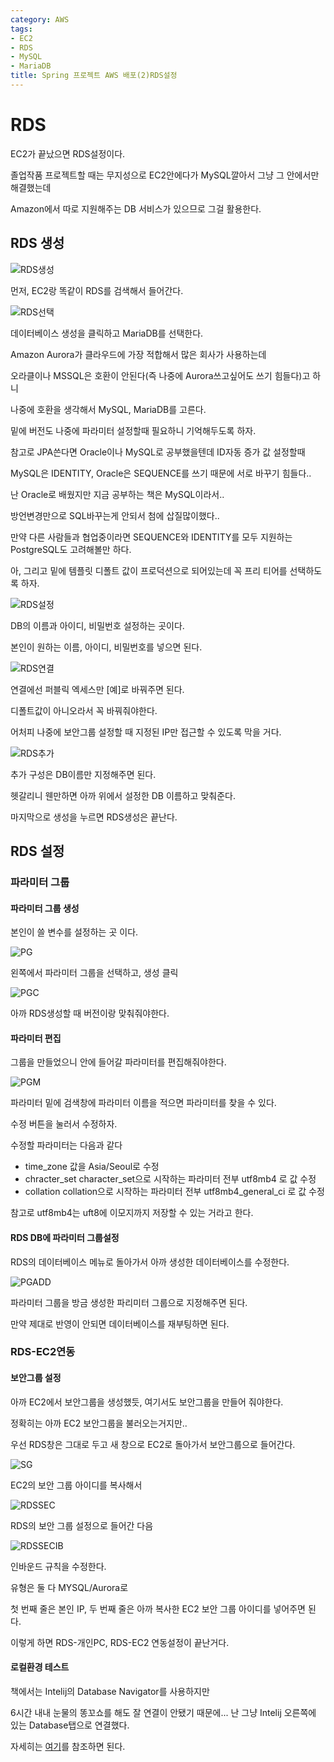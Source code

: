 ```yaml
---
category: AWS
tags:
- EC2
- RDS
- MySQL
- MariaDB
title: Spring 프로젝트 AWS 배포(2)RDS설정
---
```


# RDS

EC2가 끝났으면 RDS설정이다.

졸업작품 프로젝트할 때는 무지성으로 EC2안에다가 MySQL깔아서 그냥 그 안에서만 해결했는데

Amazon에서 따로 지원해주는 DB  서비스가 있으므로 그걸 활용한다.



## RDS 생성

![RDS생성](/assets/images/11/RDSC.PNG)

먼저, EC2랑 똑같이 RDS를 검색해서 들어간다.



![RDS선택](/assets/images/11/RDSSEL.PNG)

데이터베이스 생성을 클릭하고 MariaDB를 선택한다.

Amazon Aurora가 클라우드에 가장 적합해서 많은 회사가 사용하는데

오라클이나 MSSQL은 호환이 안된다(즉 나중에 Aurora쓰고싶어도 쓰기 힘들다)고 하니 

나중에 호환을 생각해서 MySQL, MariaDB를 고른다.

밑에 버전도 나중에 파라미터 설정할때 필요하니 기억해두도록 하자.



참고로 JPA쓴다면 Oracle이나 MySQL로 공부했을텐데 ID자동 증가 값 설정할때

MySQL은 IDENTITY, Oracle은 SEQUENCE를 쓰기 때문에 서로 바꾸기 힘들다..

난 Oracle로 배웠지만 지금 공부하는 책은 MySQL이라서.. 

방언변경만으로 SQL바꾸는게 안되서 첨에 삽질많이했다..

만약 다른 사람들과 협업중이라면 SEQUENCE와 IDENTITY를 모두 지원하는 PostgreSQL도 고려해볼만 하다.



아, 그리고 밑에 템플릿 디폴트 값이 프로덕션으로 되어있는데 꼭 프리 티어를 선택하도록 하자.



![RDS설정](/assets/images/11/RDSSET.PNG)

DB의 이름과 아이디, 비밀번호 설정하는 곳이다.

본인이 원하는 이름, 아이디, 비밀번호를 넣으면 된다.



![RDS연결](/assets/images/11/RDSCON.PNG)

연결에선 퍼블릭 엑세스만 [예]로 바꿔주면 된다.

디폴트값이 아니오라서 꼭 바꿔줘야한다.

어처피 나중에 보안그룹 설정할 때 지정된 IP만 접근할 수 있도록 막을 거다.



![RDS추가](/assets/images/11/RDSADD.PNG)

추가 구성은 DB이름만 지정해주면 된다. 

헷갈리니 웬만하면 아까 위에서 설정한 DB 이름하고 맞춰준다.

마지막으로 생성을 누르면 RDS생성은 끝난다.





## RDS 설정

### 파라미터 그룹

#### 파라미터 그룹 생성

본인이 쓸 변수를 설정하는 곳 이다. 

![PG](/assets/images/11/PG.PNG)

왼쪽에서 파라미터 그룹을 선택하고, 생성 클릭



![PGC](/assets/images/11/PGC.PNG)

아까 RDS생성할 때 버전이랑 맞춰줘야한다.



#### 파라미터 편집

그룹을 만들었으니 안에 들어갈 파라미터를 편집해줘야한다.

![PGM](/assets/images/11/PGM.PNG)

파라미터 밑에 검색창에 파라미터 이름을 적으면 파라미터를 찾을 수 있다.

수정 버튼을 눌러서 수정하자.

수정할 파라미터는 다음과 같다

+ time_zone
  값을 Asia/Seoul로 수정
+ chracter_set
  character_set으로 시작하는 파라미터 전부 utf8mb4 로 값 수정
+ collation
  collation으로 시작하는 파라미터 전부 utf8mb4_general_ci 로 값 수정

참고로 utf8mb4는 uft8에 이모지까지 저장할 수 있는 거라고 한다.



#### RDS DB에 파라미터 그룹설정

RDS의 데이터베이스 메뉴로 돌아가서 아까 생성한 데이터베이스를 수정한다. 

![PGADD](/assets/images/11/PGADD.PNG)

파라미터 그룹을 방금 생성한 파리미터 그룹으로 지정해주면 된다.

만약 제대로 반영이 안되면 데이터베이스를 재부팅하면 된다.



### RDS-EC2연동

#### 보안그룹 설정

아까 EC2에서 보안그룹을 생성했듯, 여기서도 보안그룹을 만들어 줘야한다.

정확히는 아까 EC2 보안그룹을 불러오는거지만..

우선 RDS창은 그대로 두고 새 창으로 EC2로 돌아가서 보안그룹으로 들어간다.



![SG](/assets/images/11/SG.PNG)

EC2의 보안 그룹 아이디를 복사해서



![RDSSEC](/assets/images/11/RDSSEC.PNG)

RDS의 보안 그룹 설정으로 들어간 다음



![RDSSECIB](/assets/images/11/RDSSECIB.PNG)

인바운드 규칙을 수정한다.

유형은 둘 다 MYSQL/Aurora로

첫 번째 줄은 본인 IP, 두 번째 줄은 아까 복사한 EC2 보안 그룹 아이디를 넣어주면 된다.

이렇게 하면 RDS-개인PC, RDS-EC2 연동설정이 끝난거다.



#### 로컬환경 테스트

책에서는 Intelij의 Database Navigator를 사용하지만

6시간 내내 눈물의 똥꼬쇼를 해도 잘 연결이 안됐기 때문에... 난 그냥 Intelij 오른쪽에 있는 Database탭으로 연결했다.

자세히는 [여기](https://xengom.com/aws/aws-rds-db-navigator/)를 참조하면 된다.
